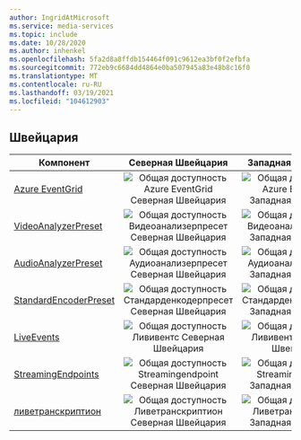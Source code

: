 ```yaml
---
author: IngridAtMicrosoft
ms.service: media-services
ms.topic: include
ms.date: 10/28/2020
ms.author: inhenkel
ms.openlocfilehash: 5fa2d8a8ffdb154464f091c9612ea3bf0f2efbfa
ms.sourcegitcommit: 772eb9c6684dd4864e0ba507945a83e48b8c16f0
ms.translationtype: MT
ms.contentlocale: ru-RU
ms.lasthandoff: 03/19/2021
ms.locfileid: "104612903"
---
```

<!--Feature availability in region-->
## <a name="switzerland"></a>Швейцария

| Компонент | Северная Швейцария | Западная Швейцария |
| --- | :---: | :---: |
| [Azure EventGrid](../monitoring/reacting-to-media-services-events.md) |![Общая доступность Azure EventGrid Северная Швейцария](../media/azure-clouds-regions/ga.svg)  |![Общая доступность Azure EventGrid Западная Швейцария](../media/azure-clouds-regions/ga.svg) |
| [VideoAnalyzerPreset](../analyzing-video-audio-files-concept.md) |![Общая доступность Видеоанализерпресет Северная Швейцария](../media/azure-clouds-regions/ga.svg)  | ![Общая доступность Видеоанализерпресет Западная Швейцария](../media/azure-clouds-regions/ga.svg) |
| [AudioAnalyzerPreset](../analyzing-video-audio-files-concept.md) |![Общая доступность Аудиоанализерпресет Северная Швейцария](../media/azure-clouds-regions/ga.svg)  | ![Общая доступность Аудиоанализерпресет Западная Швейцария](../media/azure-clouds-regions/ga.svg) |
| [StandardEncoderPreset](../encoding-concept.md) |![Общая доступность Стандарденкодерпресет Северная Швейцария](../media/azure-clouds-regions/ga.svg)  | ![Общая доступность Стандарденкодерпресет Западная Швейцария](../media/azure-clouds-regions/ga.svg) |
| [LiveEvents](../live-streaming-overview.md) |![Общая доступность Лививентс Северная Швейцария](../media/azure-clouds-regions/ga.svg)  | ![Общая доступность Лививентс Западная Швейцария](../media/azure-clouds-regions/ga.svg) |
| [StreamingEndpoints](../streaming-endpoint-concept.md) |![Общая доступность Streamingendpoint Северная Швейцария](../media/azure-clouds-regions/ga.svg) | ![Общая доступность Streamingendpoint Западная Швейцария](../media/azure-clouds-regions/ga.svg) |
| [ливетранскриптион](../live-transcription.md) |![Общая доступность Ливетранскриптион Северная Швейцария](../media/azure-clouds-regions/ga.svg) |![Общая доступность Ливетранскриптион Западная Швейцария](../media/azure-clouds-regions/ga.svg) |
